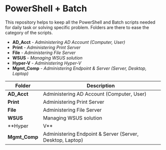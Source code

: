 # PowerShell + Batch
This repository helps to keep all the PowerShell and Batch scripts needed for daily task or solving specific problem. Folders are there to ease the category of the scripts.

- **AD_Acct** - *Administering AD Account (Computer, User)*
- **Print** - *Administering Print Server*
- **File** - *Administering File Server*
- **WSUS** - *Managing WSUS solution*
- **Hyper-V** - *Administering Hyper-V*
- **Mgmt_Comp** - *Administering Endpoint & Server (Server, Desktop, Laptop)*

| **Folder** | **Description** |
| --- | --- |
| **AD_Acct** | Administering AD Account (Computer, User) |
| **Print** | Administering Print Server |
| **File** | Administering File Server |
| **WSUS** | Managing WSUS solution |
| **Hyper|V** | Administering Hyper|V |
| **Mgmt_Comp** | Administering Endpoint & Server (Server, Desktop, Laptop) |

